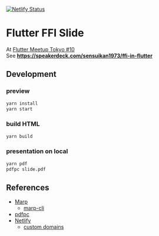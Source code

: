 [![Netlify Status](https://api.netlify.com/api/v1/badges/f2a99ebe-632d-42a6-93e7-613bd56b2a05/deploy-status)](https://app.netlify.com/sites/flutter-ffi-slide-sensuikan1973/deploys)

# Flutter FFI Slide
At [Flutter Meetup Tokyo #10](https://flutter-jp.connpass.com/event/134921/)  
See **https://speakerdeck.com/sensuikan1973/ffi-in-flutter**

## Development

### preview
```sh
yarn install
yarn start
```

### build HTML
```sh
yarn build
```

### presentation on local
```sh
yarn pdf
pdfpc slide.pdf
```

## References
* [Marp](https://marpit.marp.app/)
    * [marp-cli](https://github.com/marp-team/marp-cli)
* [pdfpc](https://github.com/pdfpc/pdfpc)
* [Netlify](https://www.netlify.com/)
  * [custom domains](https://www.netlify.com/docs/custom-domains/)
